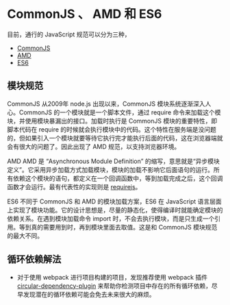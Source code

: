 # CommonJS 、 AMD 和 ES6

目前，通行的 JavaScript 规范可以分为三种，

- [CommonJS](http://wiki.commonjs.org/wiki/Modules/1.1)
- [AMD](https://github.com/amdjs/amdjs-api/wiki/AMD)
- [ES6](http://www.ecma-international.org/ecma-262/6.0/)

## 模块规范

CommonJS
从2009年 node.js 出现以来，CommonJS 模块系统逐渐深入人心。CommonJS 的一个模块就是一个脚本文件，通过 require 命令来加载这个模块，并使用模块暴漏出的接口。加载时执行是 CommonJS 模块的重要特性，即脚本代码在 require 的时候就会执行模块中的代码。这个特性在服务端是没问题的，但如果引入一个模块就要等待它执行完才能执行后面的代码，这在浏览器端就会有很大的问题了。因此出现了 AMD 规范，以支持浏览器环境。

AMD
AMD 是 “Asynchronous Module Definition” 的缩写，意思就是“异步模块定义”。它采用异步加载方式加载模块，模块的加载不影响它后面语句的运行。所有依赖这个模块的语句，都定义在一个回调函数中，等到加载完成之后，这个回调函数才会运行。最有代表性的实现则是 [requirejs](https://requirejs.org/)。

ES6
不同于 CommonJS 和 AMD 的模块加载方案，ES6 在 JavaScript 语言层面上实现了模块功能。它的设计思想是，尽量的静态化，使得编译时就能确定模块的依赖关系。在遇到模块加载命令 import 时，不会去执行模块，而是只生成一个引用。等到真的需要用到时，再到模块里面去取值。这是和 CommonJS 模块规范的最大不同。

## 循环依赖解法

- 对于使用 webpack 进行项目构建的项目，发现推荐使用 webpack 插件 [circular-dependency-plugin](https://github.com/aackerman/circular-dependency-plugin) 来帮助你检测项目中存在的所有循环依赖，尽早发现潜在的循环依赖可能会免去未来很大的麻烦。
